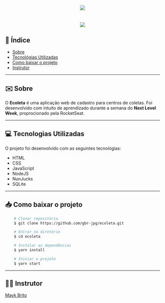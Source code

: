 <h1 align="center">
    <img src="https://ik.imagekit.io/53vofovqwp/Logo_sUVkZhJCA.png">    
</h1>

<h1 align="center">
    <img src="https://media.giphy.com/media/JUGN8jm00LwuqaHM2C/giphy.gif">
</h1>

## 📍 Índice 
- [Sobre](#-sobre)
- [Tecnológias Utilizadas](#-tecnológias-utilizadas)
- [Como baixar o projeto](#-como-baixar-o-projeto)
- [Instrutor](#-instrutor)

---

##  ✉️ Sobre 

O **Ecoleta** é uma aplicação web de cadastro para centros de coletas. Foi desenvolvido com intuito de aprendizado durante a semana do **Next Level Week**, proprocionado pela RocketSeat. 

---

##  💻 Tecnologias Utilizadas 

O projeto foi desenvolvido com as seguintes tecnológias:
- HTML
- CSS
- JavaScript
- NodeJS
- NunJucks
- SQLite

---

## 📥 Como baixar o projeto 

```bash
    # Clonar repositório
    $ git clone https://github.com/gbr-jpg/ecoleta.git

    # Entrar no diretório
    $ cd ecoleta

    # Instalar as dependências
    $ yarn install

    # Iniciar o projeto
    $ yarn start

```
---
##  👨‍🏫 Instrutor
[Mayk Brito ](https://github.com/maykbrito)
